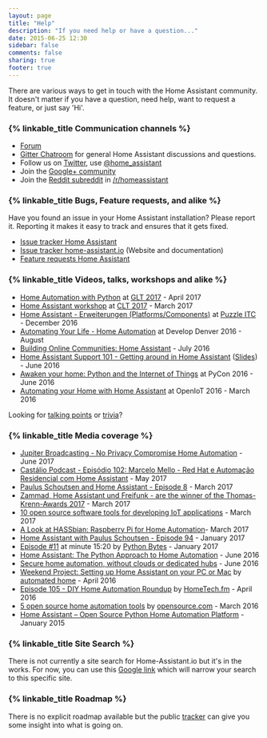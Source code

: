 ```yaml
---
layout: page
title: "Help"
description: "If you need help or have a question..."
date: 2015-06-25 12:30
sidebar: false
comments: false
sharing: true
footer: true
---
```


There are various ways to get in touch with the Home Assistant community. It doesn't matter if you have a question, need help, want to request a feature, or just say 'Hi'.

### {% linkable_title Communication channels %} 

 - [Forum](https://community.home-assistant.io/)
 - [Gitter Chatroom](https://gitter.im/home-assistant/home-assistant) for general Home Assistant discussions and questions.
 - Follow us on [Twitter](https://twitter.com/home_assistant), use [@home_assistant](https://twitter.com/home_assistant)
 - Join the [Google+ community](https://plus.google.com/u/0/b/110560654828510104551/communities/106562234893511202708)
 - Join the [Reddit subreddit](https://reddit.com/r/homeassistant) in [/r/homeassistant](https://reddit.com/r/homeassistant)

### {% linkable_title Bugs, Feature requests, and alike %}

Have you found an issue in your Home Assistant installation? Please report it. Reporting it makes it easy to track and ensures that it gets fixed.

- [Issue tracker Home Assistant](https://github.com/home-assistant/home-assistant/issues)
- [Issue tracker home-assistant.io](https://github.com/home-assistant/home-assistant.io/issues) (Website and documentation)
- [Feature requests Home Assistant](https://community.home-assistant.io/c/feature-requests)

### {% linkable_title Videos, talks, workshops and alike %}

- [Home Automation with Python](https://www.youtube.com/watch?v=KNFZSSCPUyM) at [GLT 2017](https://glt17.linuxtage.at) - April 2017
- [Home Assistant workshop](https://github.com/home-assistant/home-assistant-assets/tree/master/german/2017-clt-workshop) at [CLT 2017](https://chemnitzer.linux-tage.de/2017/de/) - March 2017
- [Home Assistant - Erweiterungen (Platforms/Components)](https://github.com/home-assistant/home-assistant-assets/tree/master/german/2016-puzzle) at [Puzzle ITC](https://www.puzzle.ch/de/) - December 2016
- [Automating Your Life - Home Automation](http://slides.com/teagan42/life_automation#/) at Develop Denver 2016 - August
- [Building Online Communities: Home Assistant](https://medium.com/@gitter/building-online-communities-home-assistant-8818dff671ad#.och4x4rhx) - July 2016
- [Home Assistant Support 101 - Getting around in Home Assistant](https://www.youtube.com/watch?v=dRfk9JAlPJk) ([Slides](https://docs.google.com/presentation/d/1PUnOpeFZxNj4LEjaohGqH_1hOGQGuS5yRHD1ThHr6nk/edit?usp=sharing)) - June 2016 
- [Awaken your home: Python and the Internet of Things](https://www.youtube.com/watch?v=Cfasc9EgbMU&list=PLKsVm4cWHDQB9JBcD7_ZfNcvC6xx47QHT&index=1) at PyCon 2016 - June 2016
- [Automating your Home with Home Assistant](https://www.youtube.com/watch?v=4-6rTwKl6ww&list=PLKsVm4cWHDQB9JBcD7_ZfNcvC6xx47QHT&index=2) at OpenIoT 2016 - March 2016

Looking for [talking points](/help/talking-points/) or [trivia](/help/trivia)?

### {% linkable_title Media coverage %}

- [Jupiter Broadcasting - No Privacy Compromise Home Automation](http://www.jupiterbroadcasting.com/115566/no-privacy-compromise-home-automation/) - June 2017
- [Castálio Podcast - Episódio 102: Marcelo Mello - Red Hat e Automação Residencial com Home Assistant](https://youtu.be/hZq8ucpzjCs﻿) - May 2017
- [Paulus Schoutsen and Home Assistant - Episode 8](http://codepop.com/open-sourcecraft/episodes/paulus-schoutsen/) - March 2017
- [Zammad, Home Assistant und Freifunk - are the winner of the Thomas-Krenn-Awards 2017](https://www.thomas-krenn.com/de/tkmag/allgemein/zammad-home-assistant-und-freifunk-das-sind-die-gewinner-des-thomas-krenn-awards-2017/) - March 2017
- [10 open source software tools for developing IoT applications](http://www.cbronline.com/news/internet-of-things/10-open-source-software-tools-developing-iot-applications/) - March 2017
- [A Look at HASSbian: Raspberry Pi for Home Automation](http://www.piboards.com/2017/03/07/a-look-at-hassbian-raspberry-pi-for-home-automation/)- March 2017
- [Home Assistant with Paulus Schoutsen - Episode 94](https://www.podcastinit.com/episode-94-home-assistant-with-paulus-schoutsen/) - January 2017
- [Episode #11](https://pythonbytes.fm/episodes/show/11/django-2.0-is-dropping-python-2-entirely-pipenv-for-profile-functionality-and-pythonic-home-automation) at minute 15:20 by [Python Bytes](https://pythonbytes.fm/) - January 2017
- [Home Assistant: The Python Approach to Home Automation](https://www.linux.com/news/home-assistant-python-approach-home-automation-video) - June 2016
- [Secure home automation, without clouds or dedicated hubs](http://linuxgizmos.com/secure-home-automation-without-clouds-or-dedicated-hubs/) - June 2016
- [Weekend Project: Setting up Home Assistant on your PC or Mac](http://www.automatedhome.co.uk/software/weekend-project-setting-up-home-assistant-on-your-pc-or-mac.html) by [automated home](http://www.automatedhome.co.uk/) - April 2016
- [Episode 105 - DIY Home Automation Roundup](https://www.hometech.fm/shows/105) by [HomeTech.fm](https://www.hometech.fm/) - April 2016
- [5 open source home automation tools](https://opensource.com/life/16/3/5-open-source-home-automation-tools) by [opensource.com](https://opensource.com) - March 2016
- [Home Assistant – Open Source Python Home Automation Platform](http://www.automatedhome.co.uk/new-products/home-assistant-open-source-python-home-automation-platform.html) - January 2015

### {% linkable_title Site Search %}

There is not currently a site search for Home-Assistant.io but it's in the works. For now, you can use this [Google link](https://cse.google.com/cse/publicurl?cx=005053695590750500199:dtrfi8yigbi) which will narrow your search to this specific site.

### {% linkable_title Roadmap %}

There is no explicit roadmap available but the public [tracker](https://www.pivotaltracker.com/n/projects/1250084) can give you some insight into what is going on.
